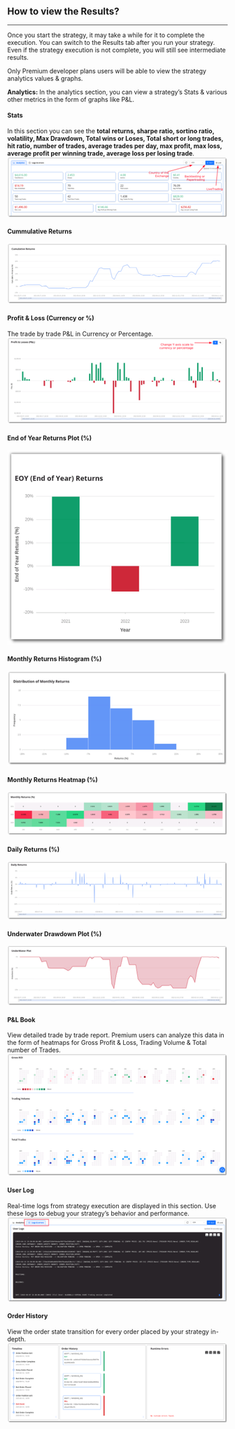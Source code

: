 ## How to view the Results?

----

Once you start the strategy, it may take a while for it to complete the execution. You can switch to the Results tab after you run your strategy. Even if the strategy execution is not complete, you will still see intermediate results.

Only Premium developer plans users will be able to view the strategy analytics values & graphs.

**Analytics:** In the analytics section, you can view a strategy’s Stats & various other metrics in the form of graphs like P&L.

#### Stats
In this section you can see the **total returns, sharpe ratio, sortino ratio, volatility, Max Drawdown, Total wins or Loses, Total short or long trades, hit ratio, number of trades, average trades per day, max profit, max loss, average profit per winning trade, average loss per losing trade**.
![Stats](../python_build/imgs_v2/python_build_stats.png)

#### Cummulative Returns
![Cummulative Returns](../python_build/imgs_v2/python_build_cummulative_return_plot.png)

#### Profit & Loss (Currency or %)
The trade by trade P&L in Currency or Percentage.
![Profit & Loss](../python_build/imgs_v2/python_build_pnl_bar_chart.png)

#### End of Year Returns Plot (%)
![End of Year Returns](../python_build/imgs_v2/python_build_eoy_returns.png)

#### Monthly Returns Histogram (%)
![Monthly Returns Histogram](../python_build/imgs_v2/python_build_monthly_returns_histogram.png)

#### Monthly Returns Heatmap (%)
![Monthly Returns Heatmap](../python_build/imgs_v2/python_build_monthly_returns_heatmap.png)

#### Daily Returns (%)
![Daily Returns](../python_build/imgs_v2/python_build_daily_returns.png)

#### Underwater Drawdown Plot (%)
![Underwater Drawdown](../python_build/imgs_v2/python_build_underwater_drawdown.png)

#### P&L Book
View detailed trade by trade report. Premium users can analyze this data in the form of heatmaps for Gross Profit & Loss, Trading Volume & Total number of Trades.
![P&L Book](../python_build/imgs_v2/python_build_roi_volume_trades_heatmap.png)

#### User Log
Real-time logs from strategy execution are displayed in this section. Use these logs to debug your strategy’s behavior and performance.
![User Log](../python_build/imgs_v2/python_build_user_logs.png)

#### Order History
View the order state transition for every order placed by your strategy in-depth.
![Order History](../python_build/imgs_v2/python_build_order_history.png)
